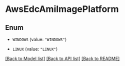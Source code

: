 # AwsEdcAmiImagePlatform

## Enum


* `WINDOWS` (value: `"WINDOWS"`)

* `LINUX` (value: `"LINUX"`)


[[Back to Model list]](../README.md#documentation-for-models) [[Back to API list]](../README.md#documentation-for-api-endpoints) [[Back to README]](../README.md)


